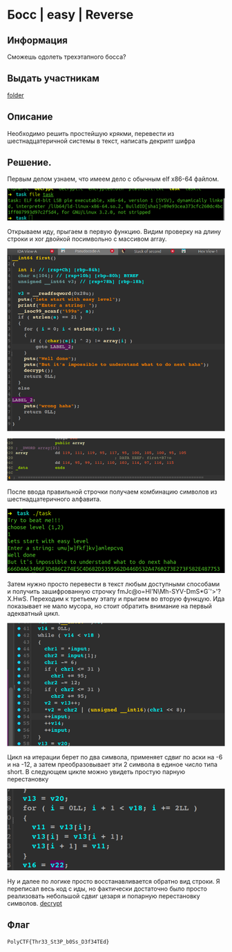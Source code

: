# Босс | easy | Reverse

## Информация
Сможешь одолеть трехэтапного босса?

## Выдать участникам
[folder](public/)

## Описание
Необходимо решить простейшую крякми, перевести из шестнадцатеричной системы в текст, написать декрипт шифра

## Решение.
Первым делом узнаем, что имеем дело с обычным elf x86-64 файлом.

![file](solve/1.png) 

Открываем иду, прыгаем в первую функцию. Видим проверку на длину строки и xor двойкой посимвольно с массивом array.

![first](solve/2.png) 

![array](solve/3.png) 

После ввода правильной строчки получаем комбинацию символов из шестнадцатеричного алфавита.
 
![hex](solve/4.png) 

Затем нужно просто перевести в текст любым доступными способами и получить зашифрованную строчку fmJc@o=Hl'N\Mh-SYV-DmS*G`'>'?X.HwS. Переходим к третьему этапу и прыгаем во вторую функцую. Ида показывает не мало мусора, но стоит обратить внимание на первый адекватный цикл. 

![second1](solve/5.png) 

Цикл на итерации берет по два символа, применяет сдвиг по аски на -6 и на -12, а затем преобразовывает эти 2 символа в единое число типа short. В следующем цикле можно увидеть простую парную перестановку 

![second2](solve/6.png) 

Ну и далее по логике просто восстанавливается обратно вид строки. Я переписал весь код с иды, но фактически достаточно было просто реализовать небольшой сдвиг цезаря и попарную перестановку символов. [decrypt](solve/decrypt.c)
## Флаг
`PolyCTF{Thr33_St3P_b0Ss_D3f34TEd}`
